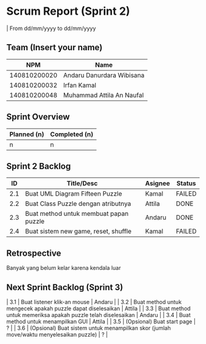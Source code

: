 # Scrum Report (Sprint 2)
| From dd/mm/yyyy to dd/mm/yyyy

## Team (Insert your name)
| NPM           | Name        |
| ------------- |-------------|
| 140810200020  | Andaru Danurdara Wibisana    |
| 140810200032  | Irfan Kamal    |
| 140810200048  | Muhammad Attila An Naufal |

## Sprint Overview
| Planned (n)   | Completed (n) |
| ------------- |-------------- |
| n             | n             |

## Sprint 2 Backlog

| ID  | Title/Desc | Asignee | Status |
| --- | ---------- | ------- | ------ |
| 2.1 | Buat UML Diagram Fifteen Puzzle | Kamal | FAILED |
| 2.2 | Buat Class Puzzle dengan atributnya | Attila | DONE |
| 2.3 | Buat method untuk membuat papan puzzle | Andaru | DONE |
| 2.4 | Buat sistem new game, reset, shuffle | Kamal | FAILED |

## Retrospective 

Banyak yang belum kelar karena kendala luar

## Next Sprint Backlog (Sprint 3)
| 3.1 | Buat listener klik-an mouse | Andaru | 
| 3.2 | Buat method untuk mengecek apakah puzzle dapat diselesaikan | Attila | 
| 3.3 | Buat method untuk memeriksa apakah puzzle telah diselesaikan | Andaru | 
| 3.4 | Buat method untuk menampilkan GUI | Attila | 
| 3.5 | (Opsional) Buat start page | ? |
| 3.6 | (Opsional) Buat sistem untuk menampilkan skor (jumlah move/waktu menyelesaikan puzzle) | ? |
